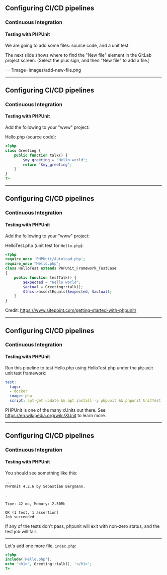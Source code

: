 ## Configuring CI/CD pipelines
### Continuous Integration
#### Testing with PHPUnit

We are going to add some files: source code, and a unit test.

The next slide shows where to find the "New file" element in the GitLab project screen. (Select the plus sign, and then "New file" to add a file.)

---?image=images/add-new-file.png

---
## Configuring CI/CD pipelines
### Continuous Integration
#### Testing with PHPUnit

Add the following to your "www" project:

Hello.php (source code):

```php
<?php
class Greeting {
    public function talk() {
        $my_greeting = "Hello world";
        return "$my_greeting";
    }
}
?>
```

---
## Configuring CI/CD pipelines
### Continuous Integration
#### Testing with PHPUnit

Add the following to your "www" project:

HelloTest.php (unit test for `Hello.php`):

```php
<?php
require_once 'PHPUnit/Autoload.php';
require_once "Hello.php";
class HelloTest extends PHPUnit_Framework_TestCase
{
    public function testTalk() {
        $expected = "Hello world";
        $actual = Greeting::talk();
        $this->assertEquals($expected, $actual);
    }
}
```
Credit: https://www.sitepoint.com/getting-started-with-phpunit/

---
## Configuring CI/CD pipelines
### Continuous Integration
#### Testing with PHPUnit

Run this pipeline to test Hello.php using HelloTest.php under the
`phpunit` unit test framework:

```yaml
test:
  tags:
  - docker
  image: php
  script: apt-get update && apt install -y phpunit && phpunit UnitTest HelloTest.php

```

PHPUnit is one of the many xUnits out there.  See https://en.wikipedia.org/wiki/XUnit to learn more.

---
## Configuring CI/CD pipelines
### Continuous Integration
#### Testing with PHPUnit

You should see something like this:

```
...
PHPUnit 4.2.6 by Sebastian Bergmann.

.

Time: 42 ms, Memory: 2.50Mb

OK (1 test, 1 assertion)
Job succeeded
```

If any of the tests don't pass, phpunit will exit with non-zero status,
and the test job will fail.

---
Let's add one more file, `index.php`:

```php 
<?php
include('Hello.php');
echo '<h1>', Greeting::talk(), '</h1>';
?>
```
